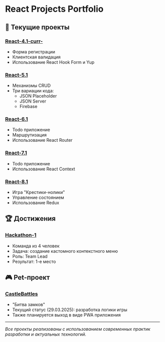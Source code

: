 # React Projects Portfolio

## 🎯 Текущие проекты

### [React-4.1-curr-](https://github.com/FalseTrueer/React-4.1-curr-)
- Форма регистрации
- Клиентская валидация
- Использование React Hook Form и Yup

### [React-5.1](https://github.com/FalseTrueer/React-5.1)
- Механизмы CRUD
- Три вариации кода:
  - JSON Placeholder
  - JSON Server
  - Firebase

### [React-6.1](https://github.com/FalseTrueer/React-6.1)
- Todo приложение
- Маршрутизация
- Использование React Router

### [React-7.1](https://github.com/FalseTrueer/React-7.1)
- Todo приложение
- Использование React Context

### [React-8.1](https://github.com/FalseTrueer/React-8.1)
- Игра "Крестики-нолики"
- Управление состоянием
- Использование Redux

## 🏆 Достижения

### [Hackathon-1](https://github.com/FalseTrueer/Hackathon-1)
- Команда из 4 человек
- Задача: создание кастомного контекстного меню
- Роль: Team Lead
- Результат: 1-е место

## 🎮 Pet-проект

### [CastleBattles](https://github.com/FalseTrueer/CastleBattles)
- "Битва замков"
- Текущий статус (29.03.2025): разработка логики игры
- Также планируется выход в виде PWA приложения

---

_Все проекты реализованы с использованием современных практик разработки и актуальных технологий._
